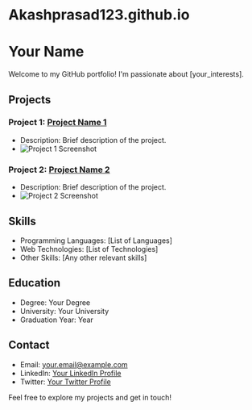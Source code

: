# Akashprasad123.github.io
# Your Name

Welcome to my GitHub portfolio! I'm passionate about [your_interests].

## Projects

### Project 1: [Project Name 1](link_to_project_1)
   - Description: Brief description of the project.
   - ![Project 1 Screenshot](link_to_screenshot_1)

### Project 2: [Project Name 2](link_to_project_2)
   - Description: Brief description of the project.
   - ![Project 2 Screenshot](link_to_screenshot_2)

## Skills

- Programming Languages: [List of Languages]
- Web Technologies: [List of Technologies]
- Other Skills: [Any other relevant skills]

## Education

- Degree: Your Degree
- University: Your University
- Graduation Year: Year

## Contact

- Email: your.email@example.com
- LinkedIn: [Your LinkedIn Profile](link_to_linkedin_profile)
- Twitter: [Your Twitter Profile](link_to_twitter_profile)

Feel free to explore my projects and get in touch!

